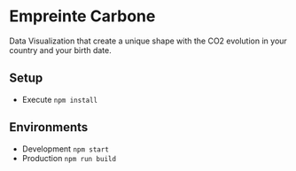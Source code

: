 # Empreinte Carbone

Data Visualization that create a unique shape with the CO2 evolution in your country and your birth date.

## Setup

* Execute `npm install`

## Environments

* Development `npm start`
* Production `npm run build`
